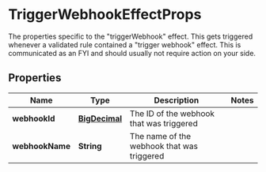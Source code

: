 

# TriggerWebhookEffectProps

The properties specific to the \"triggerWebhook\" effect. This gets triggered whenever a validated rule contained a \"trigger webhook\" effect. This is communicated as an FYI and should usually not require action on your side.
## Properties

Name | Type | Description | Notes
------------ | ------------- | ------------- | -------------
**webhookId** | [**BigDecimal**](BigDecimal.md) | The ID of the webhook that was triggered | 
**webhookName** | **String** | The name of the webhook that was triggered | 



